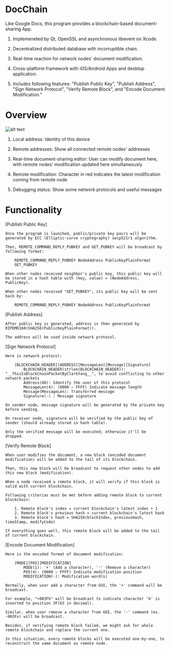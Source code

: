 # DocChain

Like Google Docs, this program provides a blockchain-based document-sharing App.

1. Implemeneted by Qt, OpenSSL and asynchronous libevent on Xcode.

2. Decentralized distributed database with incorruptible chain.

3. Real-time reaction for network nodes' document modification.

4. Cross-platform framework with iOS/Android Apps and desktop application.

5. Includes following features: "Publish Public Key", "Publish Address", "Sign Network Protocol", "Verify Remote Block", and "Encode Document Modification."

# Overview
![alt text](https://user-images.githubusercontent.com/13886288/35134627-7d159160-fd12-11e7-961b-3b8bda29aab4.png)

1. Local address: Identity of this device

2. Remote addresses: Show all connected remote nodes' addresses

3. Real-time document-sharing editor: User can modify document here, with remote nodes' modification updated here simultaneously

4. Remote modification: Character in red indicates the latest modification coming from remote node

5. Debugging status: Show some network protocols and useful messages

# Functionality

[Publish Public Key]

    Once the program is launched, public/private key pairs will be generated by ECC (Elliptic-curve cryptography) secp521r1 algorithm.

    Then, REMOTE_COMMAND_REPLY_PUBKEY and GET_PUBKEY will be broadcast by following format:

        REMOTE_COMMAND_REPLY_PUBKEY NodeAddress PublicKeyPlainFormat
        GET_PUBKEY

    When other nodes received neighbor's public key, this public key will be stored in a hash table with (key, value) = (NodeAddress, PublicKey).

    When other nodes received "GET_PUBKEY", its public key will be sent back by:
    
        REMOTE_COMMAND_REPLY_PUBKEY NodeAddress PublicKeyPlainFormat

[Publish Address]

    After public key is generated, address is then generated by RIPEMD160(SHA256(PublicKeyPlainFormat)).

    The address will be used inside network protocol.

[Sign Network Protocol]

    Here is network protocol:

        [BLOCKCHAIN_HEADER][ADDRESS][MessageLen][Message][Signature]
            BLOCKCHAIN_HEADER(strlen(BLOCKCHAIN_HEADER)): "__ThisIsBlockChainPacketByClarkYang__", to avoid conflicting to other network packets
            Address(40): Identify the user of this protocol
            MessageLen(4): (0000 ~ FFFF) Indicate message length
            Message(MessageLen): Transferred message
            Signature(-) : Message signature

    On sender node, message signature will be generated by the private key before sending.

    On receiver node, signature will be verified by the public key of sender (should already stored in hash table).
    
    Only the verified message will be executed; otherwise it'll be dropped.

[Verify Remote Block]

    When user modifies the document, a new block (encoded document modification) will be added to the tail of its blockchain.

    Then, this new block will be broadcast to request other nodes to add this new block (modification).

    When a node received a remote block, it will verify if this block is valid with current blockchain.

    Following criterias must be met before adding remote block to current blockchain:

        1. Remote block's index = current blockchain's latest index + 1
        2. Remote block's previous hash = current blockchain's latest hash
        3. Remote block's hash = SHA256(blockIndex, previousHash, timeStamp, modifyCode)

    If everything goes well, this remote block will be added to the tail of current blockchain.

[Encode Document Modification]

    Here is the encoded format of document modification:

        [MODE][POS][MODIFICATION]
            MODE(1): '+' (Add a character), '-' (Remove a character)
            POS(4): (0000 ~ FFFF) Indicate modification position
            MODIFICATION(-): Modification word(s)

    Normally, when user add a character from GUI, the '+' command will be broadcast.

    For example, "+003Fb" will be broadcast to indicate character 'b' is inserted to position 3F(63 in decimal).

    Similar, when user remove a character from GUI, the '-' command (ex. -003Fx) will be broadcast.

    Besides, if verifying remote block failed, we might ask for whole remote blockchain and replace the current one.

    In this situation, every remote blocks will be executed one-by-one, to reconstruct the same document as remote node.
